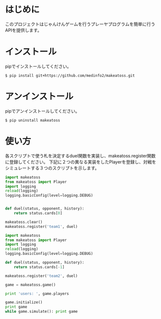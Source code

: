 # はじめに

このプロジェクトはじゃんけんゲームを行うプレーヤプログラムを簡単に行うAPIを提供します。

# インストール

pipでインストールしてください。

```
$ pip install git+https://github.com/medinfo2/makeatoss.git
```

# アンインストール

pipでアンインストールしてください。

```
$ pip uninstall makeatoss
```

# 使い方

各スクリプトで使う札を決定するduel関数を実装し、makeatoss.register関数に登録してください。
下記に２つの異なる実装をしたPlayerを登録し、対戦をシミュレートする３つのスクリプトを示します。

```python
import makeatoss
from makeatoss import Player
import logging
reload(logging)
logging.basicConfig(level=logging.DEBUG)


def duel(status, opponent, history):
    return status.cards[0]

makeatoss.clear()
makeatoss.register('team1', duel)
```

```python
import makeatoss
from makeatoss import Player
import logging
reload(logging)
logging.basicConfig(level=logging.DEBUG)

def duel(status, opponent, history):
    return status.cards[-1]

makeatoss.register('team2', duel)
```

```python
game = makeatoss.game()

print 'users: ', game.players

game.initialize()
print game
while game.simulate(): print game
```
